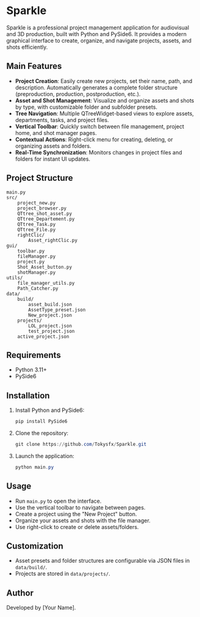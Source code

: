 
# Sparkle

Sparkle is a professional project management application for audiovisual and 3D production, built with Python and PySide6. It provides a modern graphical interface to create, organize, and navigate projects, assets, and shots efficiently.

## Main Features

- **Project Creation**: Easily create new projects, set their name, path, and description. Automatically generates a complete folder structure (preproduction, production, postproduction, etc.).
- **Asset and Shot Management**: Visualize and organize assets and shots by type, with customizable folder and subfolder presets.
- **Tree Navigation**: Multiple QTreeWidget-based views to explore assets, departments, tasks, and project files.
- **Vertical Toolbar**: Quickly switch between file management, project home, and shot manager pages.
- **Contextual Actions**: Right-click menu for creating, deleting, or organizing assets and folders.
- **Real-Time Synchronization**: Monitors changes in project files and folders for instant UI updates.

## Project Structure

```
main.py
src/
    project_new.py
    project_browser.py
    QTtree_shot_asset.py
    QTtree_Departement.py
    QTtree_Task.py
    QTtree_File.py
    rightClic/
        Asset_rightClic.py
gui/
    toolbar.py
    fileManager.py
    project.py
    Shot_Asset_button.py
    shotManager.py
utils/
    file_manager_utils.py
    Path_Catcher.py
data/
    build/
        asset_build.json
        AssetType_preset.json
        New_project.json
    projects/
        LOL_project.json
        test_project.json
    active_project.json
```

## Requirements

- Python 3.11+
- PySide6

## Installation

1. Install Python and PySide6:
   ```powershell
   pip install PySide6
   ```
2. Clone the repository:
   ```powershell
   git clone https://github.com/Tokysfx/Sparkle.git
   ```
3. Launch the application:
   ```powershell
   python main.py
   ```

## Usage

- Run `main.py` to open the interface.
- Use the vertical toolbar to navigate between pages.
- Create a project using the "New Project" button.
- Organize your assets and shots with the file manager.
- Use right-click to create or delete assets/folders.

## Customization

- Asset presets and folder structures are configurable via JSON files in `data/build/`.
- Projects are stored in `data/projects/`.

## Author

Developed by [Your Name].
